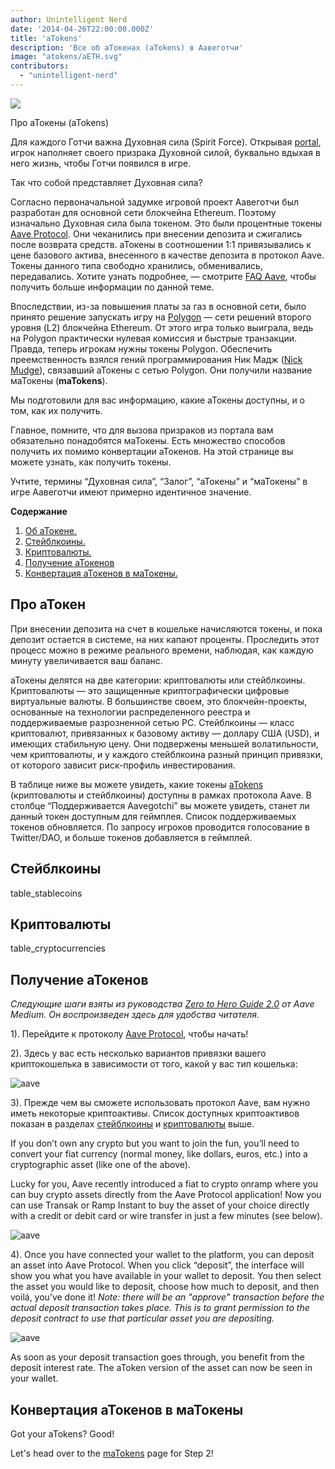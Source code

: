 ```yaml
---
author: Unintelligent Nerd
date: '2014-04-26T22:00:00.000Z'
title: 'aTokens'
description: 'Все об аТокенах (aTokens) в Аавеготчи'
image: "atokens/aETH.svg"
contributors:
  - "unintelligent-nerd"
---
```


<div class="headerImageContainer">
<img class="headerImage" src="/atokens/aETH.png">
<p class="headerImageText">Про аТокены (aTokens)</p>
</div>

Для каждого Готчи важна Духовная сила (Spirit Force). Открывая [portal](/portals), игрок наполняет своего призрака Духовной силой, буквально вдыхая в него жизнь, чтобы Готчи появился в игре.

Так что собой представляет Духовная сила?

Согласно первоначальной задумке игровой проект Аавеготчи был разработан для основной сети блокчейна Ethereum. Поэтому изначально Духовная сила была токеном. Это были процентные токены [Aave Protocol](https://aave.com). Они чеканились при внесении депозита и сжигались после возврата средств. аТокены в соотношении 1:1 привязывались к цене базового актива, внесенного в качестве депозита в протокол Aave. Токены данного типа свободно хранились, обменивались, передавались. Хотите узнать подробнее, — смотрите [FAQ Aave](https://docs.aave.com/faq/), чтобы получить больше информации по данной теме.

Впоследствии, из-за повышения платы за газ в основной сети, было принято решение запускать игру на [Polygon](/glossary#polygon) — сети решений второго уровня (L2) блокчейна Ethereum. От этого игра только выиграла, ведь на Polygon практически нулевая комиссия и быстрые транзакции. Правда, теперь игрокам нужны токены Polygon.  Обеспечить преемственность взялся гений программирования Ник Мадж ([Nick Mudge](/team#nick-mudge)), связавший аТокены с сетью Polygon.  Они получили название маТокены (**maTokens**).

Мы подготовили для вас информацию, какие аТокены доступны, и о том, как их получить.

Главное, помните, что для вызова призраков из портала вам обязательно понадобятся маТокены. Есть множество способов получить их помимо конвертации аТокенов. На этой странице вы можете узнать, как получить токены.

Учтите, термины “Духовная сила”, “Залог”, “аТокены” и “маТокены” в игре Аавеготчи имеют примерно идентичное значение.

<div class="contentsBox">

**Содержание**

<ol>
<li><a href=#about>Об аТокене.</a></li>
<li><a href=#stablecoins>Стейблкоины.</a></li>
<li><a href=#cryptocurrencies>Криптовалюты.</a></li>
<li><a href=#getting-atokens>Получение аТокенов</a></li>
<li><a href=#converting-atokens-into-matokens>Конвертация аТокенов в маТокены.</a></li>
</ol>

</div>

## Про аТокен

При внесении депозита на счет в кошельке начисляются токены, и пока депозит остается в системе, на них капают проценты.  Проследить этот процесс можно в режиме реального времени, наблюдая, как каждую минуту увеличивается ваш баланс.

аТокены делятся на две категории: криптовалюты или стейблкоины. Криптовалюты — это защищенные криптографически цифровые виртуальные валюты.  В большинстве своем, это блокчейн-проекты, основанные на технологии распределенного реестра и поддерживаемые разрозненной сетью PC. Стейблкоины — класс криптовалют, привязанных к базовому активу — доллару США (USD), и имеющих стабильную цену. Они подвержены меньшей волатильности, чем криптовалюты, и у каждого стейблкоина разный принцип привязки, от которого зависит риск-профиль инвестирования.

В таблице ниже вы можете увидеть, какие токены [aTokens](https://docs.aave.com/developers/deployed-contracts/deployed-contract-instances) (криптовалюты и стейблкоины) доступны в рамках протокола Aave. В столбце “Поддерживается Aavegotchi” вы можете увидеть, станет ли данный токен доступным для геймплея. Список поддерживаемых токенов обновляется. По запросу игроков проводится голосование в Twitter/DAO, и больше токенов добавляется в геймплей.

## Стейблкоины

table_stablecoins

## Криптовалюты

table_cryptocurrencies

## Получение аТокенов

*Следующие шаги взяты из руководства [Zero to Hero Guide 2.0](https://medium.com/aave/zero-to-hero-guide-2-0-dadce0f3e834) от Aave Medium. Он воспроизведен здесь для удобства читателя.*

1). Перейдите к протоколу <a href = "https://app.aave.com/">Aave Protocol</a>, чтобы начать!

2). Здесь у вас есть несколько вариантов привязки вашего криптокошелька в зависимости от того, какой у вас тип кошелька:

<img src = "/atokens/connect-your-wallet.png" alt = "aave" class="bodyImage" />

3). Прежде чем вы сможете использовать протокол Aave, вам нужно иметь некоторые криптоактивы. Список доступных криптоактивов показан в разделах <a href=#stablecoins>стейблкоины</a> и <a href=#cryptocurrencies>криптовалюты</a> выше.

If you don’t own any crypto but you want to join the fun, you’ll need to convert your fiat currency (normal money, like dollars, euros, etc.) into a cryptographic asset (like one of the above).

Lucky for you, Aave recently introduced a fiat to crypto onramp where you can buy crypto assets directly from the Aave Protocol application! Now you can use Transak or Ramp Instant to buy the asset of your choice directly with a credit or debit card or wire transfer in just a few minutes (see below).

<img src = "/atokens/buy-with-fiat.png" alt = "aave" class="bodyImage" />

4). Once you have connected your wallet to the platform, you can deposit an asset into Aave Protocol. When you click “deposit”, the interface will show you what you have available in your wallet to deposit. You then select the asset you would like to deposit, choose how much to deposit, and then voilá, you’ve done it! *Note: there will be an "approve" transaction before the actual deposit transaction takes place. This is to grant permission to the deposit contract to use that particular asset you are depositing.*

<img src = "/atokens/deposit.gif" alt = "aave" class="bodyImage" />

As soon as your deposit transaction goes through, you benefit from the deposit interest rate. The aToken version of the asset can now be seen in your wallet.

## Конвертация аТокенов в маТокены

Got your aTokens? Good!

Let's head over to the [maTokens](/matokens) page for Step 2!